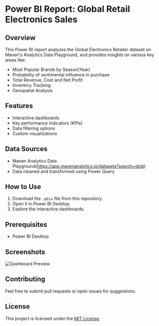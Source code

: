 # Power BI Report: Global Retail Electronics Sales

## Overview  
This Power BI report analyzes the Global Electronics Retailer dataset on Maven's Analytics Data Playground, and provides insights on various key areas like:
- Most Popular Brands by Season(Year)
- Probability of sentimental influence in purchase
- Total Revenue, Cost and Net Profit
- Inventory Tracking
- Geospatial Analysis

## Features  
- Interactive dashboards  
- Key performance indicators (KPIs)  
- Data filtering options  
- Custom visualizations  

## Data Sources  
- Maven Analytics Data Playground(https://app.mavenanalytics.io/datasets?search=glob)  
- Data cleaned and transformed using Power Query  

## How to Use  
1. Download the `.pbix` file from this repository.  
2. Open it in Power BI Desktop.  
3. Explore the interactive dashboards.  

## Prerequisites  
- Power BI Desktop 

## Screenshots  
![Dashboard Preview]()  

## Contributing  
Feel free to submit pull requests or open issues for suggestions.  

## License  
This project is licensed under the [MIT License](LICENSE).
